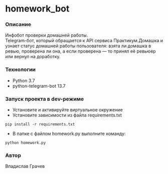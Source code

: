 # homework_bot
### Описание
Инфобот проверки домашней работы. <br/>
Telegram-бот, который обращается к API сервиса 
Практикум.Домашка и узнает статус домашней работы 
пользователя: взята ли домашка в ревью, проверена ли она, 
а если проверена — то принял её ревьюер или 
вернул на доработку.
### Технологии
- Python 3.7
- python-telegram-bot 13.7
### Запуск проекта в dev-режиме
- Установите и активируйте виртуальное окружение
- Установите зависимости из файла requirements.txt
```
pip install -r requirements.txt
``` 
- В папке с файлом homework.py выполните команду:
```
python homework.py 
```
### Автор
Владислав Грачев